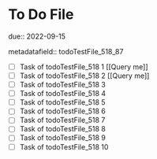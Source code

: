 # To Do File

due:: 2022-09-15

metadatafield:: todoTestFile_518_87

- [ ] Task of todoTestFile_518 1 [[Query me]]
- [ ] Task of todoTestFile_518 2 [[Query me]]
- [ ] Task of todoTestFile_518 3
- [ ] Task of todoTestFile_518 4
- [ ] Task of todoTestFile_518 5
- [ ] Task of todoTestFile_518 6
- [ ] Task of todoTestFile_518 7
- [ ] Task of todoTestFile_518 8
- [ ] Task of todoTestFile_518 9
- [ ] Task of todoTestFile_518 10